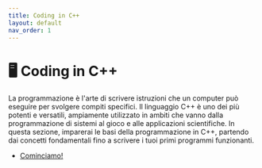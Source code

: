 ```yaml
---
title: Coding in C++
layout: default
nav_order: 1
---
```

# 🖥️ Coding in C++

La programmazione è l'arte di scrivere istruzioni che un computer può eseguire per svolgere compiti specifici. Il linguaggio C++ è uno dei più potenti e versatili, ampiamente utilizzato in ambiti che vanno dalla programmazione di sistemi al gioco e alle applicazioni scientifiche. In questa sezione, imparerai le basi della programmazione in C++, partendo dai concetti fondamentali fino a scrivere i tuoi primi programmi funzionanti.

- [Cominciamo!](stampe.md)